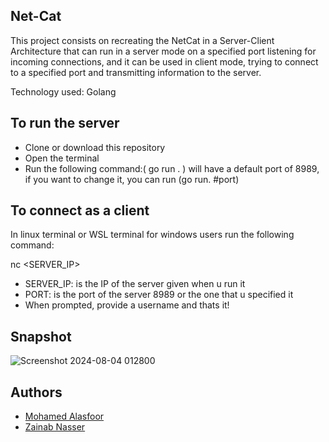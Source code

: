 ## Net-Cat
This project consists on recreating the NetCat in a Server-Client Architecture that can run in a server mode on a specified port listening for incoming connections, and it can be used in client mode, trying to connect to a specified port and transmitting information to the server.

Technology used: Golang

## To run the server
- Clone or download this repository
- Open the terminal 
- Run the following command:( go run . ) will have a default port of 8989, if you want to change it, you can run (go run. #port)

## To connect as a client
In linux terminal or WSL terminal for windows users run the following command:

nc <SERVER_IP> <PORT> 

- SERVER_IP: is the IP of the server given when u run it 
- PORT: is the port of the server 8989 or the one that u specified it
- When prompted, provide a username and thats it!

## Snapshot

![Screenshot 2024-08-04 012800](https://github.com/user-attachments/assets/9c8140a4-b06b-4852-aecc-a9c4a41f21d7)

## Authors
- [Mohamed Alasfoor](https://github.com/Mohamed-Alasfoor)
- [Zainab Nasser](https://github.com/zainab49)
